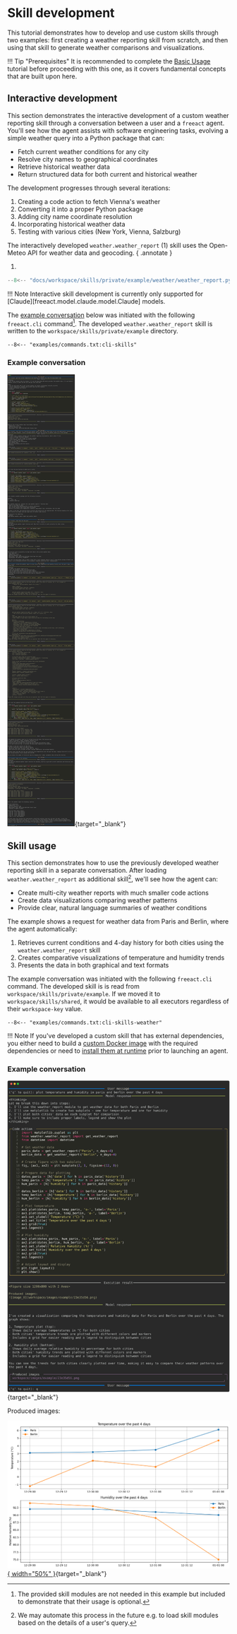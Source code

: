 # Skill development

This tutorial demonstrates how to develop and use custom skills through two examples: first creating a weather reporting skill from scratch, and then using that skill to generate weather comparisons and visualizations.

!!! Tip "Prerequisites"
    It is recommended to complete the [Basic Usage](basics.md) tutorial before proceeding with this one, as it covers fundamental concepts that are built upon here.

## Interactive development

This section demonstrates the interactive development of a custom weather reporting skill through a conversation between a user and a `freeact` agent. You'll see how the agent assists with software engineering tasks, evolving a simple weather query into a Python package that can:

- Fetch current weather conditions for any city
- Resolve city names to geographical coordinates
- Retrieve historical weather data
- Return structured data for both current and historical weather

The development progresses through several iterations:

1. Creating a code action to fetch Vienna's weather
2. Converting it into a proper Python package
3. Adding city name coordinate resolution
4. Incorporating historical weather data
5. Testing with various cities (New York, Vienna, Salzburg)

The interactively developed `weather.weather_report` (1) skill uses the Open-Meteo API for weather data and geocoding.
{ .annotate }

1. 
```python
--8<-- "docs/workspace/skills/private/example/weather/weather_report.py"
```

!!! Note
    Interactive skill development is currently only supported for [Claude][freeact.model.claude.model.Claude] models.

The [example conversation](#example-conversation) below was initiated with the following `freeact.cli` command[^1]. The developed `weather.weather_report` skill is written to the `workspace/skills/private/example` directory.

[^1]: The provided skill modules are not needed in this example but included to demonstrate that their usage is optional.

```shell
--8<-- "examples/commands.txt:cli-skills"
```

### Example conversation

[![output-dev](output/skills-dev.svg)](output/skills-dev.html){target="_blank"}

## Skill usage

This section demonstrates how to use the previously developed weather reporting skill in a separate conversation. After loading `weather.weather_report` as additional skill[^2], we'll see how the agent can:

- Create multi-city weather reports with much smaller code actions
- Create data visualizations comparing weather patterns
- Provide clear, natural language summaries of weather conditions

The example shows a request for weather data from Paris and Berlin, where the agent automatically:

1. Retrieves current conditions and 4-day history for both cities using the `weather.weather_report` skill
2. Creates comparative visualizations of temperature and humidity trends
3. Presents the data in both graphical and text formats

[^2]: We may automate this process in the future e.g. to load skill modules based on the details of a user's query.

The example conversation was initiated with the following `freeact.cli` command. The developed skill is is read from `workspace/skills/private/example`. If we moved it to `workspace/skills/shared`, it would be available to all executors regardless of their `workspace-key` value.

```shell
--8<-- "examples/commands.txt:cli-skills-weather"
```

!!! Note
    If you've developed a custom skill that has external dependencies, you either need to build a [custom Docker image](../environment.md#custom-docker-image) with the required dependencies or need to [install them at runtime](../environment.md#installing-dependencies-at-runtime) prior to launching an agent.

### Example conversation

[![output-use](output/skills-use.svg)](output/skills-use.html){target="_blank"}

Produced images:

[![image_0](../workspace/images/example/23e35d56.png){ width="50%" }](../workspace/images/example/23e35d56.png){target="_blank"}
